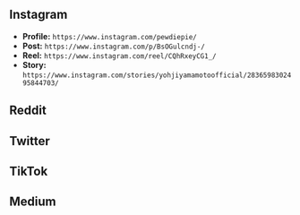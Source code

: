 ## Instagram
- **Profile:** `https://www.instagram.com/pewdiepie/`
- **Post:** `https://www.instagram.com/p/BsOGulcndj-/`
- **Reel:** `https://www.instagram.com/reel/CQhRxeyCG1_/`
- **Story:** `https://www.instagram.com/stories/yohjiyamamotoofficial/2836598302495844703/`

## Reddit

## Twitter

## TikTok

## Medium
